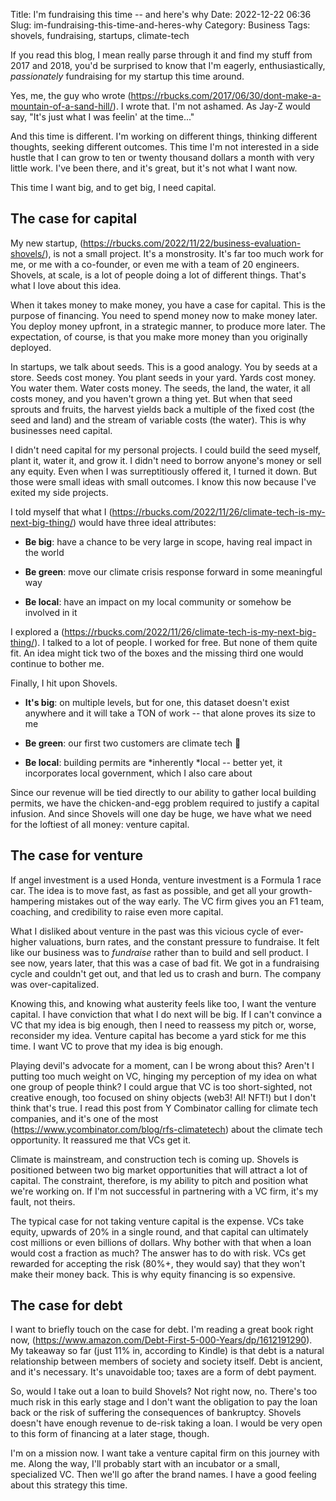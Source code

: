 Title: I'm fundraising this time -- and here's why
Date: 2022-12-22 06:36
Slug: im-fundraising-this-time-and-heres-why
Category: Business
Tags: shovels, fundraising, startups, climate-tech

If you read this blog, I mean really parse through it and find my stuff from 2017 and 2018, you'd be surprised to know that I'm eagerly, enthusiastically, *passionately* fundraising for my startup this time around. 

Yes, me, the guy who wrote (https://rbucks.com/2017/06/30/dont-make-a-mountain-of-a-sand-hill/). I wrote that. I'm not ashamed. As Jay-Z would say, "It's just what I was feelin' at the time..."

And this time is different. I'm working on different things, thinking different thoughts, seeking different outcomes. This time I'm not interested in a side hustle that I can grow to ten or twenty thousand dollars a month with very little work. I've been there, and it's great, but it's not what I want now. 

This time I want big, and to get big, I need capital. 

## The case for capital

My new startup, (https://rbucks.com/2022/11/22/business-evaluation-shovels/), is not a small project. It's a monstrosity. It's far too much work for me, or me with a co-founder, or even me with a team of 20 engineers. Shovels, at scale, is a lot of people doing a lot of different things. That's what I love about this idea.  

When it takes money to make money, you have a case for capital. This is the purpose of financing. You need to spend money now to make money later. You deploy money upfront, in a strategic manner, to produce more later. The expectation, of course, is that you make more money than you originally deployed. 

In startups, we talk about seeds. This is a good analogy. You by seeds at a store. Seeds cost money. You plant seeds in your yard. Yards cost money. You water them. Water costs money. The seeds, the land, the water, it all costs money, and you haven't grown a thing yet. But when that seed sprouts and fruits, the harvest yields back a multiple of the fixed cost (the seed and land) and the stream of variable costs (the water). This is why businesses need capital.

I didn't need capital for my personal projects. I could build the seed myself, plant it, water it, and grow it. I didn't need to borrow anyone's money or sell any equity. Even when I was surreptitiously offered it, I turned it down. But those were small ideas with small outcomes. I know this now because I've exited my side projects.

I told myself that what I (https://rbucks.com/2022/11/26/climate-tech-is-my-next-big-thing/) would have three ideal attributes:

- **Be big**: have a chance to be very large in scope, having real impact in the world

- **Be green**: move our climate crisis response forward in some meaningful way

- **Be local**: have an impact on my local community or somehow be involved in it

I explored a (https://rbucks.com/2022/11/26/climate-tech-is-my-next-big-thing/). I talked to a lot of people. I worked for free. But none of them quite fit. An idea might tick two of the boxes and the missing third one would continue to bother me. 

Finally, I hit upon Shovels.

- **It's big**: on multiple levels, but for one, this dataset doesn't exist anywhere and it will take a TON of work -- that alone proves its size to me

- **Be green**: our first two customers are climate tech 🌲

- **Be local**: building permits are *inherently *local -- better yet, it incorporates local government, which I also care about

Since our revenue will be tied directly to our ability to gather local building permits, we have the chicken-and-egg problem required to justify a capital infusion. And since Shovels will one day be huge, we have what we need for the loftiest of all money: venture capital. 

## The case for venture

If angel investment is a used Honda, venture investment is a Formula 1 race car. The idea is to move fast, as fast as possible, and get all your growth-hampering mistakes out of the way early. The VC firm gives you an F1 team, coaching, and credibility to raise even more capital. 

What I disliked about venture in the past was this vicious cycle of ever-higher valuations, burn rates, and the constant pressure to fundraise. It felt like our business was to *fundraise* rather than to build and sell product. I see now, years later, that this was a case of bad fit. We got in a fundraising cycle and couldn't get out, and that led us to crash and burn. The company was over-capitalized.

Knowing this, and knowing what austerity feels like too, I want the venture capital. I have conviction that what I do next will be big. If I can't convince a VC that my idea is big enough, then I need to reassess my pitch or, worse, reconsider my idea. Venture capital has become a yard stick for me this time. I want VC to prove that my idea is big enough. 

Playing devil's advocate for a moment, can I be wrong about this? Aren't I putting too much weight on VC, hinging my perception of my idea on what one group of people think? I could argue that VC is too short-sighted, not creative enough, too focused on shiny objects (web3! AI! NFT!) but I don't think that's true. I read this post from Y Combinator calling for climate tech companies, and it's one of the most (https://www.ycombinator.com/blog/rfs-climatetech) about the climate tech opportunity. It reassured me that VCs get it.  

Climate is mainstream, and construction tech is coming up.  Shovels is positioned between two big market opportunities that will attract a lot of capital. The constraint, therefore, is my ability to pitch and position what we're working on. If I'm not successful in partnering with a VC firm, it's my fault, not theirs.

The typical case for not taking venture capital is the expense. VCs take equity, upwards of 20% in a single round, and that capital can ultimately cost millions or even billions of dollars. Why bother with that when a loan would cost a fraction as much? The answer has to do with risk. VCs get rewarded for accepting the risk (80%+, they would say) that they won't make their money back. This is why equity financing is so expensive.  

## The case for debt

I want to briefly touch on the case for debt. I'm reading a great book right now, (https://www.amazon.com/Debt-First-5-000-Years/dp/1612191290). My takeaway so far (just 11% in, according to Kindle) is that debt is a natural relationship between members of society and society itself. Debt is ancient, and it's necessary. It's unavoidable too; taxes are a form of debt payment. 

So, would I take out a loan to build Shovels? Not right now, no. There's too much risk in this early stage and I don't want the obligation to pay the loan back or the risk of suffering the consequences of bankruptcy. Shovels doesn't have enough revenue to de-risk taking a loan. I would be very open to this form of financing at a later stage, though. 

I'm on a mission now. I want take a venture capital firm on this journey with me. Along the way, I'll probably start with an incubator or a small, specialized VC. Then we'll go after the brand names. I have a good feeling about this strategy this time.